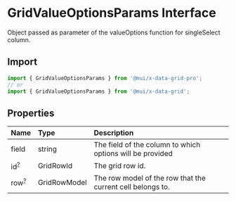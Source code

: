 # GridValueOptionsParams Interface

<p class="description">Object passed as parameter of the valueOptions function for singleSelect column.</p>

## Import

```js
import { GridValueOptionsParams } from '@mui/x-data-grid-pro';
// or
import { GridValueOptionsParams } from '@mui/x-data-grid';
```

## Properties

| Name                                                                                  | Type                                        | Description                                                |
| :------------------------------------------------------------------------------------ | :------------------------------------------ | :--------------------------------------------------------- |
| <span class="prop-name">field</span>                                                  | <span class="prop-type">string</span>       | The field of the column to which options will be provided  |
| <span class="prop-name optional">id<sup><abbr title="optional">?</abbr></sup></span>  | <span class="prop-type">GridRowId</span>    | The grid row id.                                           |
| <span class="prop-name optional">row<sup><abbr title="optional">?</abbr></sup></span> | <span class="prop-type">GridRowModel</span> | The row model of the row that the current cell belongs to. |

